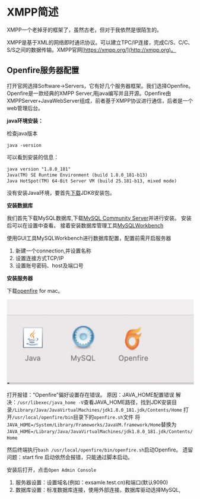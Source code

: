# XMPP简述

XMPP一个老掉牙的框架了，虽然古老，但对于我依然是很陌生的。

XMPP是基于XML的网络即时通讯协议。可以建立TPC/IP连接，完成C/S、C/C、S/S之间的数据传输。XMPP官网[https://xmpp.org/](http://xmpp.org)。


## Openfire服务器配置

打开官网选择Software->Servers，它有好几个服务器框架。我们选择Openfire。Openfire是一款经典的XMPP Server,用java编写并且开源。Openfire由XMPPServer+JavaWebServer组成，前者基于XMPP协议进行通信，后者是一个web管理后台。

**java环境安装：**

检查java版本
```
java -version
```
可以看到安装的信息：
```
java version "1.8.0_181"
Java(TM) SE Runtime Environment (build 1.8.0_181-b13)
Java HotSpot(TM) 64-Bit Server VM (build 25.181-b13, mixed mode)
```
没有安装Java环境，要首先[下载](http://www.oracle.com/technetwork/java/javase/downloads/)JDK8安装包。

**安装数据库**

我们首先下载MySQL数据库,下载[MySQL Community Server](http://www.mysql.com/downloads/)并进行安装。
安装后可以在设置中查看。
接着安装数据库管理工具[MySQLWorkbench](https://dev.mysql.com/downloads/workbench/)

使用GUI工具MySQLWorkbench进行数据库配置，配置前需开启服务器

1. 新建一个connection,并设置名称
2. 设置连接方式TCP/IP
3. 设置账号密码、host及端口号

**安装服务器**

下载[openfire](https://www.igniterealtime.org/downloads/#openfire) for mac。

![dev_config](./dev_config.png)

打开报错：“Openfire”偏好设置存在错误。
原因：JAVA_HOME配置错误
解决：`/usr/libexec/java_home -V`查看JAVA_HOME路径，找到JDK安装目录`/Library/Java/JavaVirtualMachines/jdk1.8.0_181.jdk/Contents/Home`
		打开`/usr/local/openfire/bin`目录下的`openfire.sh`文件
		将`JAVA_HOME=/System/Library/Frameworks/JavaVM.framework/Home`替换为`JAVA_HOME=/Library/Java/JavaVirtualMachines/jdk1.8.0_181.jdk/Contents/Home`

然后终端执行`bash /usr/local/openfire/bin/openfire.sh`启动Openfire。
遗留问题：start fire 启动依然会报错，只能通过脚本启动。

安装后打开，点击`Open Admin Console`

1. 服务器设置：设置域名(例如：exsamle.test.cn)和端口(默认9090)
2. 数据库设置：标准数据库连接，使用外部连接。数据库驱动选择MySQL,


